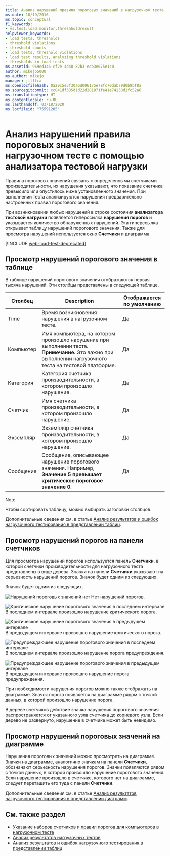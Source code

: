 ```yaml
---
title: Анализ нарушений правила пороговых значений в нагрузочном тесте
ms.date: 10/19/2016
ms.topic: conceptual
f1_keywords:
- vs.test.load.monitor.threshholdresult
helpviewer_keywords:
- load tests, thresholds
- threshold violations
- threshold counts
- load tests, threshold violations
- load test results, analyzing threshold violations
- thresholds in load tests
ms.assetid: 969ed346-cf2e-4d48-82b3-edb3e075e1c0
author: mikejo5000
ms.author: mikejo
manager: jillfra
ms.openlocfilehash: 0a20c5e3f30a6d006175e78fc70dab79d0b9bf8a
ms.sourcegitcommit: cc841df335d1d22d281871fe41e74238d2fc52a6
ms.translationtype: HT
ms.contentlocale: ru-RU
ms.lasthandoff: 03/18/2020
ms.locfileid: "75591285"
---
```

# <a name="analyzing-threshold-rule-violations-in-load-tests-using-the-load-test-analyzer"></a>Анализ нарушений правила пороговых значений в нагрузочном тесте с помощью анализатора тестовой нагрузки

Правила пороговых значений связаны с определенными счетчиками производительности, их нарушения указывают, что показание счетчика превысило или опустилось ниже установленного значения. При выполнении теста анализируются нарушения предварительно настроенных правил порогового значения.

При возникновении любых нарушений в строке состояния **анализатора тестовой нагрузки** появляется гиперссылка **нарушения порогов** и указывается количество обнаруженных нарушений. Эта гиперссылка открывает таблицу нарушений порогового значения. Также для просмотра нарушений используется окно **Счетчики** и диаграмма.

[!INCLUDE [web-load-test-deprecated](includes/web-load-test-deprecated.md)]

## <a name="view-threshold-violations-in-the-table"></a>Просмотр нарушений порогового значения в таблице

В таблице нарушений порогового значения отображаются первая тысяча нарушений. Эти столбцы представлены в следующей таблице.

|Столбец|Description|Отображается по умолчанию|
|-|-|-|
|Time|Время возникновения нарушения в нагрузочном тесте.|Да|
|Компьютер|Имя компьютера, на котором произошло нарушение при выполнении теста. **Примечание.** Это важно при выполнении нагрузочного теста на тестовой платформе.|Да|
|Категория|Категория счетчика производительности, в котором произошло нарушение.|Да|
|Счетчик|Имя счетчика производительности, в котором произошло нарушение.|Да|
|Экземпляр|Экземпляр счетчика производительности, в котором произошло нарушение.|Да|
|Сообщение|Сообщение, описывающее нарушение порогового значения. Например, **Значение 5 превышает критическое пороговое значение 0**.|Да|

> [!NOTE]
> Чтобы сортировать таблицу, можно выбирать заголовки столбцов.

Дополнительные сведения см. в статье [Анализ результатов и ошибок нагрузочного тестирования в представлении таблиц](../test/analyze-load-test-results-and-errors-in-the-tables-view.md).

## <a name="view-threshold-violations-in-the-counters-panel"></a>Просмотр нарушений порогов на панели счетчиков

Для просмотра нарушений порогов используется панель **Счетчики**, в которой счетчики производительности для нагрузочного теста представлены в виде дерева. Значки на панели **Счетчики** указывают на серьезность нарушений порогов. Значок будет одним из следующих.

Значок будет одним из следующих.

![Нарушений пороговых значений нет](../test/media/icon_ltest_1.gif) Нет нарушений порогов.

![Критическое нарушение порогового значения в последнем интервале](../test/media/icon_ltest_2.gif) В последнем интервале произошло нарушение критического порога.

![Критическое нарушение порогового значения в предыдущем интервале](../test/media/icon_ltest_3.gif) В предыдущем интервале произошло нарушение критического порога.

![Предупреждающее нарушение порогового значения в последнем интервале](../test/media/icon_ltest_4.gif) В последнем интервале произошло нарушение порога предупреждения.

![Предупреждающее нарушение порогового значения в предыдущем интервале](../test/media/icon_ltest_5.gif) В предыдущем интервале произошло нарушение порога предупреждения.

При необходимости нарушения порогов можно также отображать на диаграмме. Значок порога появляется на диаграмме рядом с точкой данных, в которой произошло нарушение порога.

В дереве счетчиков действие значка нарушения порогового значения распространяется от указанного узла счетчика до корневого узла. Если дерево не развернуто, нарушение в счетчике может быть невидимо.

## <a name="view-threshold-violations-on-the-graph"></a>Просмотр нарушений пороговых значений на диаграмме

Нарушения пороговых значений можно просмотреть на диаграмме. Значки на диаграмме, аналогично значкам на панели **Счетчики**, обозначают серьезность нарушения порогов. Значки появляются рядом с точкой данных, в которой произошло нарушение порогового значения. Если нарушение произошло в счетчике, которого нет на диаграмме, следует перетащить его туда с панели **Счетчики**.

Дополнительные сведения см. в статье [Анализ результатов нагрузочного тестирования в представлении диаграмм](../test/analyze-load-test-results-in-the-graphs-view.md).

## <a name="see-also"></a>См. также раздел

- [Указание наборов счетчиков и правил порогов для компьютеров в нагрузочном тесте](../test/specify-counter-sets-and-threshold-rules-for-load-testing.md)
- [Анализ результатов нагрузочных тестов](../test/analyze-load-test-results-using-the-load-test-analyzer.md)
- [Анализ результатов и ошибок нагрузочного тестирования в представлении таблиц](../test/analyze-load-test-results-and-errors-in-the-tables-view.md)
